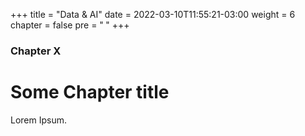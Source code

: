 +++
title = "Data & AI"
date = 2022-03-10T11:55:21-03:00
weight = 6
chapter = false
pre = "<b> </b>"
+++

### Chapter X

# Some Chapter title

Lorem Ipsum.